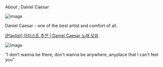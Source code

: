About ; Daniel Caesar

![image](https://github.com/yutazkii/yutazkii.github.io/assets/151000571/f0a4c80b-1aac-4e4c-82bc-a34763093a69)

Daniel Caesar - one of the best artist and comfort of all.

[[Playlist] 아티스트 추천 | Daniel Caesar 노래 모음](https://www.youtube.com/watch?v=HdA6zKbdpYs)


![image](https://github.com/yutazkii/yutazkii.github.io/assets/151000571/ad14c245-6bab-4a9a-a489-5615ead89600)

"I don’t wanna be there, don’t wanna be anywhere, anyplace that I can’t feel you"
